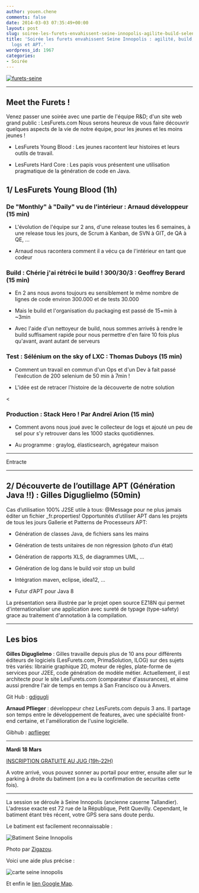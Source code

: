 ```yaml
---
author: youen.chene
comments: false
date: 2014-03-03 07:35:49+00:00
layout: post
slug: soiree-les-furets-envahissent-seine-innopolis-agilite-build-selenium-logs-et-apt
title: 'Soirée les furets envahissent Seine Innopolis : agilité, build, sélénium,
  logs et APT.'
wordpress_id: 1967
categories:
- Soirée
---
```


[![furets-seine](http://www.normandyjug.org/wp-content/uploads/2014/03/furets-seine.jpg)](http://www.normandyjug.org/wp-content/uploads/2014/03/furets-seine.jpg)


* * *





## Meet the Furets !





Venez passer une soirée avec une partie de l'équipe R&D; d'un site web grand public : LesFurets.com
Nous serons heureux de vous faire découvrir quelques aspects de la vie de notre équipe, pour les jeunes et les moins jeunes !






  * LesFurets Young Blood : Les jeunes racontent leur histoires et leurs outils de travail.


  * LesFurets Hard Core : Les papis vous présentent une utilisation pragmatique de la génération de code en Java.





## 1/ LesFurets Young Blood (1h)





### De "Monthly" à "Daily" vu de l'intérieur : Arnaud développeur (15 min)






  * L'évolution de l'équipe sur 2 ans, d'une release toutes les 6 semaines, à une release tous les jours, de Scrum à Kanban, de SVN à GIT, de QA à QE, ...


  * Arnaud nous racontera comment il a vécu ça de l'intérieur en tant que codeur





### Build : Chérie j'ai rétréci le build ! 300/30/3 : Geoffrey Berard (15 min)






  * En 2 ans nous avons toujours eu sensiblement le même nombre de lignes de code environ 300.000 et de tests 30.000


  * Mais le build et l'organisation du packaging est passé de 15+min à ~3min


  * Avec l'aide d'un nettoyeur de build, nous sommes arrivés à rendre le build suffisament rapide pour nous permettre d'en faire 10 fois plus qu'avant, avant autant de serveurs





### Test : Sélénium on the sky of LXC : Thomas Duboys (15 min)






  * Comment un travail en commun d'un Ops et d'un Dev à fait passé l'exécution de 200 selenium de 50 min à 7min !


  * L'idée est de retracer l'histoire de la découverte de notre solution

<


### Production : Stack Hero ! Par Andreï Arion (15 min)






  * Comment avons nous joué avec le collecteur de logs et ajouté un peu de sel pour s'y retrouver dans les 1000 stacks quotidiennes.


  * Au programme : graylog, élasticsearch, agrégateur maison





* * *


Entracte


* * *





## 2/ Découverte de l’outillage APT (Génération Java !!) : Gilles Diguglielmo (50min)





Cas d’utilisation 100% J2SE utile à tous: @Message pour ne plus jamais éditer un fichier _fr.properties!
Opportunités d’utiliser APT dans les projets de tous les jours
Gallerie et Patterns de Processeurs APT:






  * Génération de classes Java, de fichiers sans les mains


  * Génération de tests unitaires de non régression (photo d’un état)


  * Génération de rapports XLS, de diagrammes UML, ...


  * Génération de log dans le build voir stop un build


  * Intégration maven, eclipse, idea12, ...


  * Futur d’APT pour Java 8




La présentation sera illustrée par le projet open source EZ18N qui permet d'internationaliser une application avec sureté de typage (type-safety) grace au traitement d'annotation à la compilation.





* * *




## Les bios





**Gilles Diguglielmo** : Gilles travaille depuis plus de 10 ans pour différents éditeurs de logiciels (LesFurets.com, PrimaSolution, ILOG) sur des sujets très variés: librairie graphique 2D, moteur de règles, plate-forme de services pour J2EE, code génération de modèle métier. Actuellement, il est architecte pour le site LesFurets.com (comparateur d'assurances), et aime aussi prendre l'air de temps en temps à San Francisco ou à Anvers.


Git Hub : [gdigugli](https://github.com/gdigugli)



**Arnaud Pflieger** : développeur chez LesFurets.com depuis 3 ans. Il partage son temps entre le développement de features, avec une spécialité front-end certaine, et l'amélioration de l'usine logicielle.



Gibhub : [apflieger](https://github.com/apflieger)



* * *





**Mardi 18 Mars**


[INSCRIPTION GRATUITE AU JUG (19h-22H)](http://jugevents.org/jugevents/event/53348)





A votre arrivé, vous pouvez sonner au portail pour entrer, ensuite aller sur le parking à droite du batiment (on a eu la confirmation de securitas cette fois).



* * *





La session se déroule à  Seine Innopolis (ancienne caserne Tallandier). L'adresse exacte est 72 rue de la République, Petit Quevilly. Cependant, le batiment étant très récent, votre GPS sera sans doute perdu.




Le batiment est facilement reconnaissable :


![Batiment Seine Innopolis](http://www.codeursenseine.com/assets/img/D4K-seineinnopolis.jpg)


Photo par [Zigazou](http://www.flickr.com/photos/zigazou76/9686223521/).




Voici une aide plus précise :


![carte seine innopolis](http://www.codeursenseine.com/assets/img/D4K-seineinnopolis-map.png)


Et enfin le [lien Google Map](https://www.google.fr/maps?sll=49.6613699764283,0.9257406254088969&sspn=1.9345148084234847,5.099799485064161&t=h&q=seine+innopolis,+petit+quevilly&ie=UTF8&hq=seine+innopolis,&hnear=Le+Petit-Quevilly,+Seine-Maritime,+Haute-Normandie&ll=49.428688,1.066261&spn=0.002435,0.003946&z=19&vpsrc=6&iwloc=A&cid=14989999868521566714).
